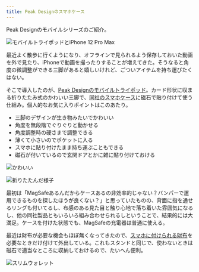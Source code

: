 ```yaml
---
title: Peak Designのスマホケース
---
```

Peak Designのモバイルシリーズのご紹介。

![](https://lh5.googleusercontent.com/CpB6n4h8LhUwxzkmc3UQcgRdJl4FG9ctvIDpPUe-dsHEske1mQ12-vXmdQ1RlMgRPMO3HQ9dHyELo1wGrfd9sdkvlZ5f-5z3LRHaHPLY-DfTgP1NmlRPdeqZmD46aWiKLL5qzRT-hjSeARoHx7RaoixB1Xp2ZR_vQbTHQgc9ieNretuc4zy-0gUeNoiw "モバイルトライポッドとiPhone 12 Pro Max")

最近よく散歩に行くようになり、オフラインで見られるよう保存しておいた動画を外で見たり、iPhoneで動画を撮ったりすることが増えてきた。そうなると角度の微調整ができる三脚があると嬉しいけれど、ごついアイテムを持ち運びたくはない。

そこで導入したのが、[Peak Designのモバイルトライポッド](https://www.amazon.co.jp/dp/B09FRZPLL3)。カード形状に収まる折りたたみ式のかわいい三脚で、[同社のスマホケース](https://www.amazon.co.jp/dp/B09FP3HP7Z?)に磁石で貼り付けて使う仕組み。個人的なお気に入りポイントはこのあたり。

*   三脚のデザインが生き物みたいでかわいい
*   角度を無段階でぐりぐりと動かせる
*   角度調整時の硬さまで調整できる
*   薄くて小さいのでポケットに入る
*   スマホに貼り付けたまま持ち運ぶこともできる
*   磁石が付いているので玄関ドアとかに雑に貼り付けておける

![](https://lh4.googleusercontent.com/A--13x01xnnSB8-iNjS4QsVQtvgAGLvYZkqfPIdDr_X_SYvVqzvhbvAxRxKLjXsE8tH8hw8c5ca0FBW72uJ-96fVp9nylO4DQzRt4BKj4zFC2sVk80RjuQjpxZQxpP6ZzA-IZbqo0l8YjAvYubVoYywW8HgKQcPaIuymoV2WlPRXgclfKfZWHJmLtgII "かわいい")

![](https://lh4.googleusercontent.com/3-lm40j2TawTILLGbeB5OTtL7kwdE4PX7BbmQmRJUQmpewBa0hD7TqR4pOuGNy5g54XKnXfILY3ORIa7oRvOEn61AeNmIKEKSeZb7EnXzu5yaUUqg6leIB4Lbp37m7djKFmDhBMdj_CZmprMPeyrwraHniUpHQHbv3iwRg8uKYDazVGDm84qsioSH2ml "折りたたんだ様子")

最初は「MagSafeあるんだからケースあるの非効率的じゃない？バンパーで運用できるものを探したほうが良くない？」と思っていたものの、背面に指を通せるリングも付いてるし、布感のある見た目と触り心地で落ち着いた雰囲気になるし、他の同社製品ともいろいろ組み合わせられるしということで、結果的には大満足。ケースを付けた状態でも、MagSafeの充電器は普通に使える。

最近は財布が必要な機会もほぼ無くなってきたので、[スマホに付けられる財布](https://www.amazon.co.jp/dp/B09FSGW671)を必要なときだけ付けて外出している。これもスタンドと同じで、使わないときは磁石で適当なところに収納しておけるので、たいへん便利。

![](https://lh3.googleusercontent.com/diS_PWfIxEbKRskikmWY8naUAZpzML3Jqt1ARXkeLr3RXP03O7mRJTH5M7MqYZEv1JTaSeRz91xL0dZRp58AaaFjlTO15ZZD11xtiszGDQ4vCXxzhF-aRz_f_lLnhxFRA84wQ3MXWtkRlU1msIGnTSPLRpaB1mnWwF67sK8BxDta1anD3LjcV88k8iEE "スリムウォレット")

